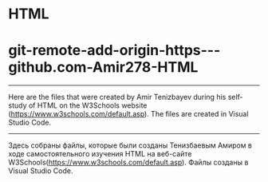 # HTML

# git-remote-add-origin-https---github.com-Amir278-HTML

***
Here are the files that were created by Amir Tenizbayev
during his self-study of HTML on the W3Schools website
(https://www.w3schools.com/default.asp). 
The files are created in Visual Studio Code.

***
Здесь собраны файлы, которые были созданы Тенизбаевым Амиром
в ходе самостоятельного изучения HTML на веб-сайте W3Schools(https://www.w3schools.com/default.asp). 
Файлы созданы в Visual Studio Code.
